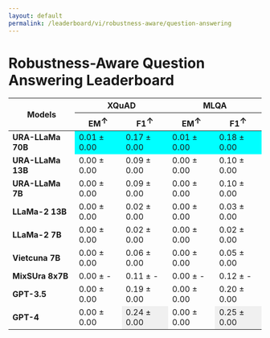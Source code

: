 ```yaml
---
layout: default
permalink: /leaderboard/vi/robustness-aware/question-answering
---
```

# Robustness-Aware Question Answering Leaderboard

<table class="table table-bordered table-sm w-100 dtHorizontalTable" cellspacing="0">
  <thead>
    <tr>
      <th rowspan="2" class="text-center align-middle"><b>Models</b></th>
      <th colspan="2" class="text-center"><b>XQuAD</b></th>
      <th colspan="2" class="text-center"><b>MLQA</b></th>
    </tr>
    <tr>
      <th class="text-center"><b>EM<span style="vertical-align: super;">↑</span></b></th>
      <th class="text-center"><b>F1<span style="vertical-align: super;">↑</span></b></th>
      <th class="text-center"><b>EM<span style="vertical-align: super;">↑</span></b></th>
      <th class="text-center"><b>F1<span style="vertical-align: super;">↑</span></b></th>
    </tr>
  </thead>
  <tbody>
    <tr>
      <td class="text-center"><b>URA-LLaMa 70B</b></td>
      <td class="text-center" style="background-color: cyan;">0.01 ± 0.00</td>
      <td class="text-center" style="background-color: cyan;">0.17 ± 0.00</td>
      <td class="text-center" style="background-color: cyan;">0.01 ± 0.00</td>
      <td class="text-center" style="background-color: cyan;">0.18 ± 0.00</td>
    </tr>
    <tr>
      <td class="text-center"><b>URA-LLaMa 13B</b></td>
      <td class="text-center">0.00 ± 0.00</td>
      <td class="text-center">0.09 ± 0.00</td>
      <td class="text-center">0.00 ± 0.00</td>
      <td class="text-center">0.10 ± 0.00</td>
    </tr>
    <tr>
      <td class="text-center"><b>URA-LLaMa 7B</b></td>
      <td class="text-center">0.00 ± 0.00</td>
      <td class="text-center">0.09 ± 0.00</td>
      <td class="text-center">0.00 ± 0.00</td>
      <td class="text-center">0.10 ± 0.00</td>
    </tr>
    <tr>
      <td class="text-center"><b>LLaMa-2 13B</b></td>
      <td class="text-center">0.00 ± 0.00</td>
      <td class="text-center">0.02 ± 0.00</td>
      <td class="text-center">0.00 ± 0.00</td>
      <td class="text-center">0.03 ± 0.00</td>
    </tr>
    <tr>
      <td class="text-center"><b>LLaMa-2 7B</b></td>
      <td class="text-center">0.00 ± 0.00</td>
      <td class="text-center">0.02 ± 0.00</td>
      <td class="text-center">0.00 ± 0.00</td>
      <td class="text-center">0.02 ± 0.00</td>
    </tr>
    <tr>
      <td class="text-center"><b>Vietcuna 7B</b></td>
      <td class="text-center">0.00 ± 0.00</td>
      <td class="text-center">0.06 ± 0.00</td>
      <td class="text-center">0.00 ± 0.00</td>
      <td class="text-center">0.05 ± 0.00</td>
    </tr>
    <tr>
      <td class="text-center"><b>MixSUra 8x7B</b></td>
      <td class="text-center">0.00 ± -</td>
      <td class="text-center">0.11 ± -</td>
      <td class="text-center">0.00 ± -</td>
      <td class="text-center">0.12 ± -</td>
    </tr>
    <tr>
      <td class="text-center"><b>GPT-3.5</b></td>
      <td class="text-center">0.00 ± 0.00</td>
      <td class="text-center">0.19 ± 0.00</td>
      <td class="text-center">0.00 ± 0.00</td>
      <td class="text-center">0.20 ± 0.00</td>
    </tr>
    <tr>
      <td class="text-center"><b>GPT-4</b></td>
      <td class="text-center">0.00 ± 0.00</td>
      <td class="text-center" style="background-color: #f0f0f0;">0.24 ± 0.00</td>
      <td class="text-center">0.00 ± 0.00</td>
      <td class="text-center" style="background-color: #f0f0f0;">0.25 ± 0.00</td>
    </tr>
  </tbody>
</table>
